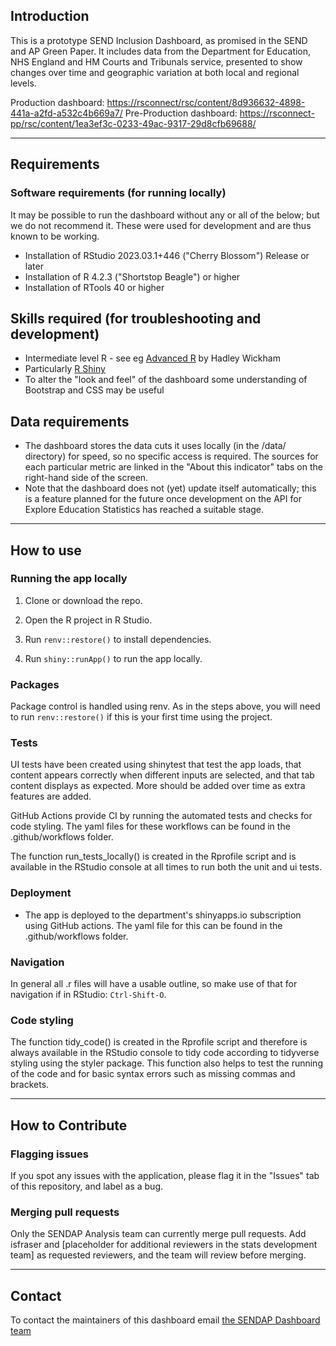 ## Introduction

This is a prototype SEND Inclusion Dashboard, as promised in the SEND and AP Green Paper. It includes data from the Department for Education, NHS England and HM Courts and Tribunals service, presented to show changes over time and geographic variation at both local and regional levels.

Production dashboard: <https://rsconnect/rsc/content/8d936632-4898-441a-a2fd-a532c4b669a7/> Pre-Production dashboard: <https://rsconnect-pp/rsc/content/1ea3ef3c-0233-49ac-9317-29d8cfb69688/>

------------------------------------------------------------------------

## Requirements

### Software requirements (for running locally)

It may be possible to run the dashboard without any or all of the below; but we do not recommend it. These were used for development and are thus known to be working.

-   Installation of RStudio 2023.03.1+446 ("Cherry Blossom") Release or later
-   Installation of R 4.2.3 ("Shortstop Beagle") or higher
-   Installation of RTools 40 or higher

## Skills required (for troubleshooting and development)

-   Intermediate level R - see eg [Advanced R](https://adv-r.hadley.nz/) by Hadley Wickham
-   Particularly [R Shiny](https://shiny.posit.co/r/getstarted/shiny-basics/lesson1/index.html)
-   To alter the "look and feel" of the dashboard some understanding of Bootstrap and CSS may be useful

## Data requirements

-   The dashboard stores the data cuts it uses locally (in the /data/ directory) for speed, so no specific access is required. The sources for each particular metric are linked in the "About this indicator" tabs on the right-hand side of the screen.
-   Note that the dashboard does not (yet) update itself automatically; this is a feature planned for the future once development on the API for Explore Education Statistics has reached a suitable stage.

------------------------------------------------------------------------

## How to use

### Running the app locally

1.  Clone or download the repo.

2.  Open the R project in R Studio.

3.  Run `renv::restore()` to install dependencies.

4.  Run `shiny::runApp()` to run the app locally.

### Packages

Package control is handled using renv. As in the steps above, you will need to run `renv::restore()` if this is your first time using the project.

### Tests

UI tests have been created using shinytest that test the app loads, that content appears correctly when different inputs are selected, and that tab content displays as expected. More should be added over time as extra features are added.

GitHub Actions provide CI by running the automated tests and checks for code styling. The yaml files for these workflows can be found in the .github/workflows folder.

The function run_tests_locally() is created in the Rprofile script and is available in the RStudio console at all times to run both the unit and ui tests.

### Deployment

-   The app is deployed to the department's shinyapps.io subscription using GitHub actions. The yaml file for this can be found in the .github/workflows folder.

### Navigation

In general all .r files will have a usable outline, so make use of that for navigation if in RStudio: `Ctrl-Shift-O`.

### Code styling

The function tidy_code() is created in the Rprofile script and therefore is always available in the RStudio console to tidy code according to tidyverse styling using the styler package. This function also helps to test the running of the code and for basic syntax errors such as missing commas and brackets.

------------------------------------------------------------------------

## How to Contribute

### Flagging issues

If you spot any issues with the application, please flag it in the "Issues" tab of this repository, and label as a bug.

### Merging pull requests

Only the SENDAP Analysis team can currently merge pull requests. Add isfraser and [placeholder for additional reviewers in the stats development team] as requested reviewers, and the team will review before merging.

------------------------------------------------------------------------

## Contact

To contact the maintainers of this dashboard email [the SENDAP Dashboard team](mailto::sendap.dashboard@education.gov.uk)

